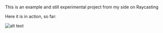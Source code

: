 This is an example and still experimental project from my side on Raycasting


Here it is in action, so far:


![alt text](https://github.com/mmartincevic/RayCaster/blob/main/Resources/raycaster.gif)
